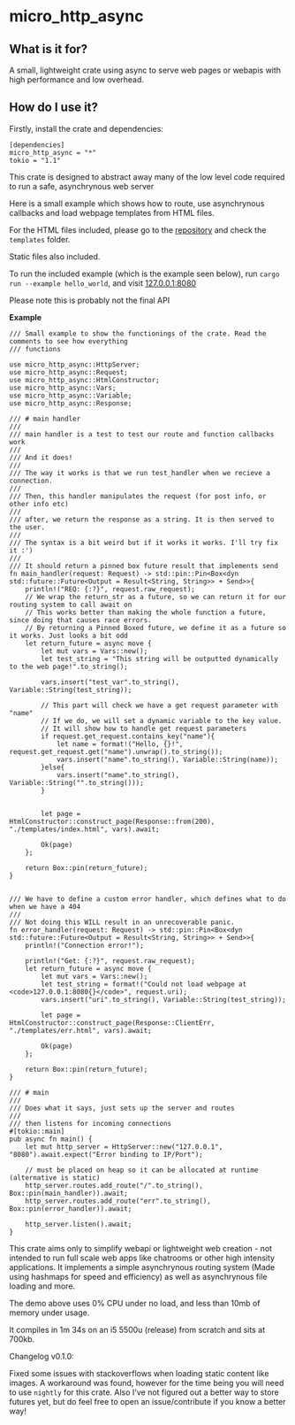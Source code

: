 # micro_http_async
## What is it for?

A small, lightweight crate using async to serve web pages or webapis with high performance and low overhead.

## How do I use it?

Firstly, install the crate and dependencies:

```
[dependencies]
micro_http_async = "*"
tokio = "1.1"
```
This crate is designed to abstract away many of the low level code required to run a safe, asynchrynous web server

Here is a small example which shows how to route, use asynchrynous callbacks and load webpage templates from HTML files.

For the HTML files included, please go to the [repository](https://github.com/dimitribobkov/micro-http-async/) and check the `templates` folder.

Static files also included.

To run the included example (which is the example seen below), run `cargo run --example hello_world`, and visit [127.0.0.1:8080](http://127.0.0.1:8080)

Please note this is probably not the final API

**Example**
```
/// Small example to show the functionings of the crate. Read the comments to see how everything 
/// functions

use micro_http_async::HttpServer;
use micro_http_async::Request;
use micro_http_async::HtmlConstructor;
use micro_http_async::Vars;
use micro_http_async::Variable;
use micro_http_async::Response;

/// # main handler
/// 
/// main handler is a test to test our route and function callbacks work
/// 
/// And it does!
/// 
/// The way it works is that we run test_handler when we recieve a connection. 
/// 
/// Then, this handler manipulates the request (for post info, or other info etc)
/// 
/// after, we return the response as a string. It is then served to the user.
/// 
/// The syntax is a bit weird but if it works it works. I'll try fix it :')
/// 
/// It should return a pinned box future result that implements send
fn main_handler(request: Request) -> std::pin::Pin<Box<dyn std::future::Future<Output = Result<String, String>> + Send>>{
    println!("REQ: {:?}", request.raw_request);
    // We wrap the return_str as a future, so we can return it for our routing system to call await on
    // This works better than making the whole function a future, since doing that causes race errors.
    // By returning a Pinned Boxed future, we define it as a future so it works. Just looks a bit odd
    let return_future = async move { 
        let mut vars = Vars::new();
        let test_string = "This string will be outputted dynamically to the web page!".to_string();
        
        vars.insert("test_var".to_string(), Variable::String(test_string));

        // This part will check we have a get request parameter with "name"
        // If we do, we will set a dynamic variable to the key value.
        // It will show how to handle get request parameters
        if request.get_request.contains_key("name"){
            let name = format!("Hello, {}!", request.get_request.get("name").unwrap().to_string());
            vars.insert("name".to_string(), Variable::String(name));
        }else{
            vars.insert("name".to_string(), Variable::String("".to_string()));
        }


        let page = HtmlConstructor::construct_page(Response::from(200), "./templates/index.html", vars).await;

        Ok(page) 
    };

    return Box::pin(return_future);
}


/// We have to define a custom error handler, which defines what to do when we have a 404
/// 
/// Not doing this WILL result in an unrecoverable panic.
fn error_handler(request: Request) -> std::pin::Pin<Box<dyn std::future::Future<Output = Result<String, String>> + Send>>{
    println!("Connection error!");

    println!("Get: {:?}", request.raw_request);
    let return_future = async move {      
        let mut vars = Vars::new();
        let test_string = format!("Could not load webpage at <code>127.0.0.1:8080{}</code>", request.uri);
        vars.insert("uri".to_string(), Variable::String(test_string));

        let page = HtmlConstructor::construct_page(Response::ClientErr, "./templates/err.html", vars).await;
        
        Ok(page) 
    };

    return Box::pin(return_future);
}

/// # main
/// 
/// Does what it says, just sets up the server and routes
/// 
/// then listens for incoming connections
#[tokio::main]
pub async fn main() {
    let mut http_server = HttpServer::new("127.0.0.1", "8080").await.expect("Error binding to IP/Port");
    
    // must be placed on heap so it can be allocated at runtime (alternative is static)
    http_server.routes.add_route("/".to_string(), Box::pin(main_handler)).await;
    http_server.routes.add_route("err".to_string(), Box::pin(error_handler)).await;

    http_server.listen().await;
}
```

This crate aims only to simplify webapi or lightweight web creation - not intended to run full scale web apps like chatrooms
or other high intensity applications. It implements a simple asynchrynous routing system (Made using hashmaps for speed and efficiency)
as well as asynchrynous file loading and more. 

The demo above uses 0% CPU under no load, and less than 10mb of memory under usage.

It compiles in 1m 34s on an i5 5500u (release) from scratch and sits at 700kb.

Changelog v0.1.0:

Fixed some issues with stackoverflows when loading static content like images. 
A workaround was found, however for the time being you will need to use `nightly`
for this crate. Also I've not figured out a better way to store futures yet, but do 
feel free to open an issue/contribute if you know a better way!